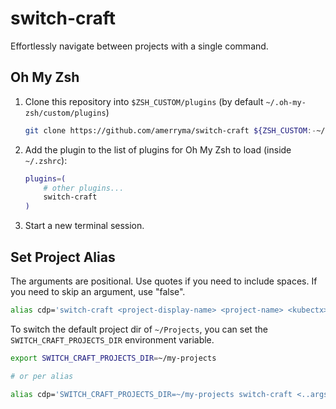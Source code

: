 # switch-craft
Effortlessly navigate between projects with a single command.

## Oh My Zsh

1. Clone this repository into `$ZSH_CUSTOM/plugins` (by default `~/.oh-my-zsh/custom/plugins`)

    ```sh
    git clone https://github.com/amerryma/switch-craft ${ZSH_CUSTOM:-~/.oh-my-zsh/custom}/plugins/switch-craft
    ```

2. Add the plugin to the list of plugins for Oh My Zsh to load (inside `~/.zshrc`):

    ```sh
    plugins=( 
        # other plugins...
        switch-craft
    )
    ```

3. Start a new terminal session.

## Set Project Alias

The arguments are positional. Use quotes if you need to include spaces. If you need
to skip an argument, use "false".

```sh
alias cdp='switch-craft <project-display-name> <project-name> <kubectx> <gcloud> <enable-venv> <aws> <azure>'
```

To switch the default project dir of `~/Projects`, you can set the `SWITCH_CRAFT_PROJECTS_DIR` environment variable.

```sh
export SWITCH_CRAFT_PROJECTS_DIR=~/my-projects

# or per alias

alias cdp='SWITCH_CRAFT_PROJECTS_DIR=~/my-projects switch-craft <..args>'
```

